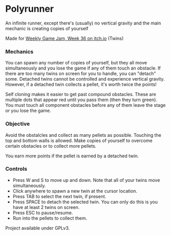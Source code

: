 # Polyrunner

An infinite runner, except there's (usually) no vertical gravity and the main mechanic is creating copies of yourself

Made for [Weekly Game Jam, Week 36 on itch.io](https://itch.io/jam/weekly-game-jam-36) (Twins)

### Mechanics

You can spawn any number of copies of yourself, but they all move simultaneously and you lose the game if any of them touch an obstacle. If there are too many twins on screen for you to handle, you can "detach" some. Detached twins cannot be controlled and experience vertical gravity. However, if a detached twin collects a pellet, it's worth twice the points!

Self cloning makes it easier to get past compound obstacles. These are multiple dots that appear red until you pass them (then they turn green). You must touch all component obstacles before any of them leave the stage or you lose the game.

### Objective

Avoid the obstalcles and collect as many pellets as possible. Touching the top and bottom walls is allowed. Make copies of yourself to overcome certain obstacles or to collect more pellets.

You earn more points if the pellet is earned by a detached twin.

### Controls

- Press W and S to move up and down. Note that all of your twins move simultaneously.
- Click anywhere to spawn a new twin at the cursor location.
- Press TAB to select the next twin, if present.
- Press SPACE to detach the selected twin. You can only do this is you have at least 2 twins on screen.
- Press ESC to pause/resume.
- Run into the pellets to collect them.

Project available under GPLv3.
